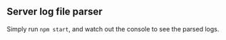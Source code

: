 ## Server log file parser

Simply run `npm start`, and watch out the console to see the parsed logs.